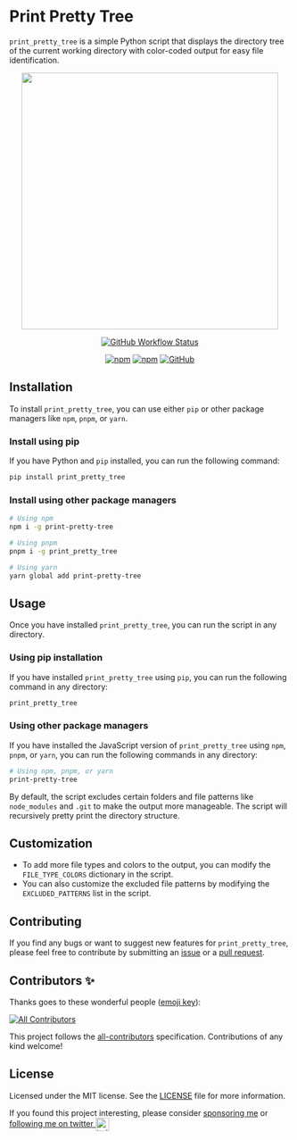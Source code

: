 # Print Pretty Tree

`print_pretty_tree` is a simple Python script that displays the directory tree of the current working directory with color-coded output for easy file identification.

<p align="center">
  <img width="460"  src="https://i.imgur.com/GSO6vmJ.jpg">
</p>

<div align="center">

[![GitHub Workflow Status](https://img.shields.io/github/workflow/status/itsbrex/print-pretty-tree/CI?color=5ccfd6&style=flat-square)](https://github.com/itsbrex/print-pretty-tree/actions/workflows/release_to_pypi.yml) 

[![npm](https://img.shields.io/npm/v/print-pretty-tree?color=5ccfd6&style=flat-square)](https://www.npmjs.com/package/print-pretty-tree) [![npm](https://img.shields.io/npm/dt/print-pretty-tree?color=5ccfd6&style=flat-square)](https://www.npmjs.com/package/print-pretty-tree) [![GitHub](https://img.shields.io/github/license/itsbrex/print-pretty-tree?color=5ccfd6&style=flat-square)](https://github.com/itsbrex/print-pretty-tree/blob/main/LICENSE)

</div>

## Installation

To install `print_pretty_tree`, you can use either `pip` or other package managers like `npm`, `pnpm`, or `yarn`.

### Install using pip

If you have Python and `pip` installed, you can run the following command:

```bash
pip install print_pretty_tree
```

### Install using other package managers

```bash
# Using npm
npm i -g print-pretty-tree

# Using pnpm
pnpm i -g print_pretty_tree

# Using yarn
yarn global add print-pretty-tree
```

## Usage

Once you have installed `print_pretty_tree`, you can run the script in any directory.

### Using pip installation

If you have installed `print_pretty_tree` using `pip`, you can run the following command in any directory:

```bash
print_pretty_tree
```

### Using other package managers

If you have installed the JavaScript version of `print_pretty_tree` using `npm`, `pnpm`, or `yarn`, you can run the following commands in any directory:

```bash
# Using npm, pnpm, or yarn
print-pretty-tree
```

By default, the script excludes certain folders and file patterns like `node_modules` and `.git` to make the output more manageable. The script will recursively pretty print the directory structure.


## Customization
- To add more file types and colors to the output, you can modify the `FILE_TYPE_COLORS` dictionary in the script.
- You can also customize the excluded file patterns by modifying the `EXCLUDED_PATTERNS` list in the script.

## Contributing 

If you find any bugs or want to suggest new features for `print_pretty_tree`, please feel free to contribute by submitting an [issue](https://github.com/itsbrex/print-pretty-tree/issues) or a [pull request](https://github.com/itsbrex/print-pretty-tree/pulls).

## Contributors ✨
Thanks goes to these wonderful people ([emoji key](https://github.com/all-contributors/all-contributors#emoji-key)):

<!-- ALL-CONTRIBUTORS-BADGE:START - Do not remove or modify this section -->
[![All Contributors](https://img.shields.io/github/all-contributors/itsbrex/print_pretty_tree?color=ee8449&style=flat-square)](#Contributing)

<!-- ALL-CONTRIBUTORS-BADGE:END -->

<!-- ALL-CONTRIBUTORS-LIST:START - Do not remove or modify this section -->
<!-- prettier-ignore-start -->
<!-- markdownlint-disable -->

<!-- markdownlint-restore -->
<!-- prettier-ignore-end -->

<!-- ALL-CONTRIBUTORS-LIST:END -->
This project follows the [all-contributors](https://allcontributors.org/) specification. Contributions of any kind welcome!

## License

Licensed under the MIT license. See the [LICENSE](./LICENSE) file for more information.

If you found this project interesting, please consider [sponsoring me](https://github.com/sponsors/itsbrex) or <a href="https://twitter.com/itsbrex">following me on twitter <img src="https://storage.googleapis.com/saasify-assets/twitter-logo.svg" alt="twitter" height="24px" align="center"></a>
